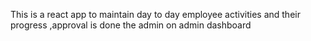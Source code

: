 This is a react app to maintain day to day employee activities and their progress ,approval is done the admin on admin dashboard  
